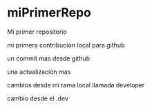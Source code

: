 # miPrimerRepo

Mi primer repositorio

mi primera contribución local para github

un commit mas desde github

una actualización mas

cambios desde mi rama local llamada developer

cambio desde el .dev